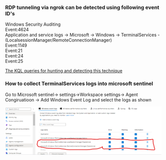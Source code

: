 ### RDP tunneling via ngrok can be detected using following event ID's  
Windows Security Auditing  
Event:4624  
Application and service logs -> Microsoft -> Windows -> TerminalServices - (LocalsessionManager/RemoteConnectionManager)  
Event:1149  
Event:21  
Event:24  
Event:25  
  
  
[The KQL queries for hunting and detecting this technique](https://github.com/le0li9ht/Microsoft-Sentinel-Queries/blob/main/Windows/T1572-ProtocolTunneling/RDPTunnelViaNgrok.kql)  
### How to collect TerminalServices logs into microsoft sentinel
Go to Microsoft sentinel-> settings->Workspace settings-> Agent Congiruatioon -> Add Windows Event Log and select the logs as shown  

![alt text](https://github.com/le0li9ht/Microsoft-Sentinel-Queries/blob/main/Windows/T1572-ProtocolTunneling/LogCollectionGuide-For-ngrok.png?raw-true)
